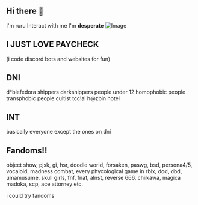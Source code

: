 ## Hi there 👋
 I'm ruru
Interact with me I'm **desperate**
![Image](https://github.com/user-attachments/assets/2a4fa8f1-827b-4a3a-a483-fd38fd13fc3f)
## I JUST LOVE PAYCHECK 

(i code discord bots and websites for fun)

## DNI
d*blefedora shippers
darkshippers
people under 12
homophobic people 
transphobic people 
cultist 
tcc!al 
h@zbin hotel

## INT
basically everyone except the ones on dni

## Fandoms!!
object show,
pjsk,
gi,
hsr,
doodle world,
forsaken,
paswg,
bsd,
persona4/5,
vocaloid,
madness combat, 
every phycological game in rblx,
dod,
dbd,
umamusume,
skull girls,
fnf,
fnaf,
alnst,
reverse 666,
chiikawa,
magica madoka,
scp,
ace attorney 
etc.  


i could try fandoms 
<!--  
**DieathofRuru/DeathofRuru** is a ✨ _special_ ✨ repository because its `README.md` (this file) appears on your GitHub profile.

Here are some ideas to get you started:

- 🔭 I’m currently working on ...
- 🌱 I’m currently learning ...
- 👯 I’m looking to collaborate on ...
- 🤔 I’m looking for help with ...
- 💬 Ask me about ...
- 📫 How to reach me: ...
- 😄 Pronouns: ...
- ⚡ Fun fact: ...
-->

